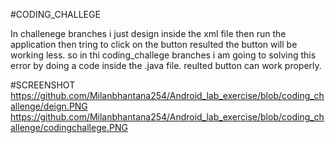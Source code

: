 #CODING_CHALLEGE

In challenege branches i just design inside the xml file then run the application then tring to click on the 
button resulted the button will be working less. so in thi coding_challege branches i am going to solving this 
error by doing a code inside the .java file. reulted button can work properly.

#SCREENSHOT
https://github.com/Milanbhantana254/Android_lab_exercise/blob/coding_challenge/deign.PNG
https://github.com/Milanbhantana254/Android_lab_exercise/blob/coding_challenge/codingchallege.PNG
